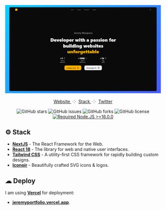 <div align="center">

<a href="https://jeremyportfolio.vercel.app/" target="_blank">
<img src="public/images/github_readme.png" alt="Screenshot" />
</a>

</p>

<div align="center">
    <a href="https://jeremyportfolio.vercel.app/" target="_blank">
        Website
    </a>
    <span>&nbsp;⁘&nbsp;</span>
    <a href="#-stack">
        Stack
    </a>
    <span>&nbsp;⁘&nbsp;</span>
    <a href="https://twitter.com/jeremyjsx" target="_blank">
        Twitter
    </a>
</div>

</p>

![GitHub stars](https://img.shields.io/github/stars/jeremydevcode/myportfolio)
![GitHub issues](https://img.shields.io/github/issues/jeremydevcode/myportfolio)
![GitHub forks](https://img.shields.io/github/forks/jeremydevcode/myportfolio)
![GitHub license](https://img.shields.io/github/license/jeremydevcode/myportfolio)
[![Required Node.JS >=16.0.0](https://img.shields.io/static/v1?label=node&message=%20%3E=16.0.0&logo=node.js&color=3f893e)](https://nodejs.org/about/releases)

</div>

## ⚙ Stack

- [**NextJS**](https://nextjs.org/) - The React Framework for the Web.
- [**React 18**](https://react.dev/) - The library for web and native user interfaces.
- [**Tailwind CSS**](https://tailwindcss.com/) - A utility-first CSS framework for rapidly building custom designs.
- [**Iconoir**](https://iconoir.com/) - Beautifully crafted SVG icons & logos.

## ☁ Deploy

I am using [**Vercel**](https://vercel.com/) for deployment:

- [**jeremyportfolio.vercel.app**](https://jeremyportfolio.vercel.app).
